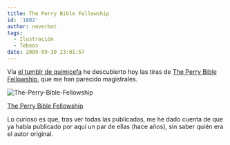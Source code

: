 ```yaml
---
title: The Perry Bible Fellowship
id: '1882'
author: neverbot
tags:
  - Ilustración
  - Tebeos
date: 2009-09-30 23:01:57
---
```


Vía [el tumblr de quimicefa](http://quimicefa.tumblr.com/post/200772053/todav-a-no-he-encontrado-un-webcomic-que-est-a-la) he descubierto hoy las tiras de [The Perry Bible Fellowship](http://pbfcomics.com/), que me han parecido magistrales.

![The-Perry-Bible-Fellowship](./The-Perry-Bible-Fellowship.jpg "The-Perry-Bible-Fellowship")

[The Perry Bible Fellowship](http://pbfcomics.com/?cid=PBF055-Dinosaur_Meteors.jpg)

Lo curioso es que, tras ver todas las publicadas, me he dado cuenta de que ya había publicado por aquí un par de ellas (hace años), sin saber quién era el autor original.